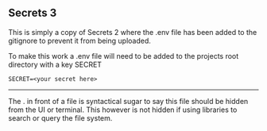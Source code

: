 ## Secrets 3

This is simply a copy of Secrets 2 where the .env file has been added to the gitignore to prevent it from being uploaded. 

To make this work a .env file will need to be added to the projects root directory with a key SECRET

```
SECRET=<your secret here>
```

---

The . in front of a file is syntactical sugar to say this file should be hidden from the UI or terminal. This however is not hidden if using libraries to search or query the file system. 